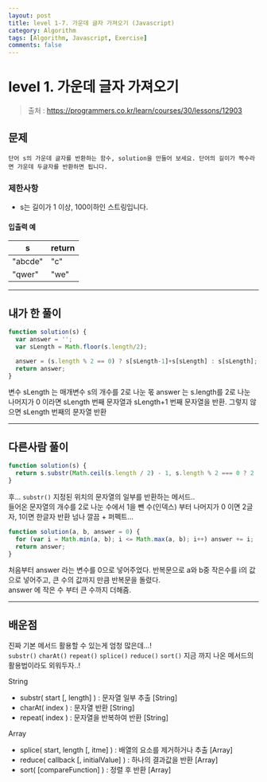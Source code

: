 ```yaml
---
layout: post
title: level 1-7. 가운데 글자 가져오기 (Javascript)
category: Algorithm
tags: [Algorithm, Javascript, Exercise]
comments: false
---
```

# level 1. 가운데 글자 가져오기
> 출처 : <https://programmers.co.kr/learn/courses/30/lessons/12903>

## 문제

```
단어 s의 가운데 글자를 반환하는 함수, solution을 만들어 보세요. 단어의 길이가 짝수라면 가운데 두글자를 반환하면 됩니다.
```

### 제한사항

  - s는 길이가 1 이상, 100이하인 스트링입니다.

#### 입출력 예

s | return 
--------- | ---------
"abcde" | "c"
"qwer" | "we"

***

## 내가 한 풀이
```javascript
function solution(s) {
  var answer = '';
  var sLength = Math.floor(s.length/2);

  answer = (s.length % 2 == 0) ? s[sLength-1]+s[sLength] : s[sLength];
  return answer;
}
```
변수 sLength 는 매개변수 s의 개수를 2로 나눈 몫 
answer 는 s.length를 2로 나눈 나머지가 0 이라면 sLength 번째 문자열과 sLength+1 번째 문자열을 반환.
그렇지 않으면 sLength 번째의 문자열 반환
***

## 다른사람 풀이
```javascript
function solution(s) {
  return s.substr(Math.ceil(s.length / 2) - 1, s.length % 2 === 0 ? 2 : 1);
}
```
후... `substr()` 지정된 위치의 문자열의 일부를 반환하는 메서드..  
들어온 문자열의 개수를 2로 나눈 수에서 1을 뺀 수(인덱스) 부터 나머지가 0 이면 2글자, 1이면 한글자 반환
넘나 깔끔 + 퍼펙트...

```javascript
function solution(a, b, answer = 0) {
  for (var i = Math.min(a, b); i <= Math.max(a, b); i++) answer += i;
  return answer;
}
```
처음부터 answer 라는 변수를 0으로 넣어주었다.
반복문으로 a와 b중 작은수를 i의 값으로 넣어주고, 큰 수의 값까지 만큼 반복문을 돌렸다.  
answer 에 작은 수 부터 큰 수까지 더해줌.

***

## 배운점

진짜 기본 메서드 활용할 수 있는게 엄청 많은데...!  
`substr()` `charAt()` `repeat()` `splice()` `reduce()` `sort()` 지금 까지 나온 메서드의 활용법이라도 외워두자..!

String

- substr( start [, length] ) : 문자열 일부 추출 [String]
- charAt( index ) : 문자열 반환 [String]
- repeat( index ) : 문자열을 반복하여 반환 [String]

Array

- splice( start, length [, itme] ) : 배열의 요소를 제거하거나 추출 [Array]
- reduce( callback [, initialValue] ) : 하나의 결과값을 반환 [Array]
- sort( [compareFunction] ) : 정렬 후 반환 [Array]
